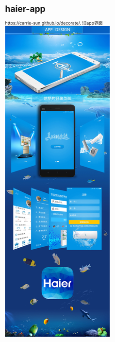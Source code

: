 # haier-app
https://carrie-sun.github.io/decorate/.
![]app界面
![](https://github.com/Carrie-sun/haier-app/blob/master/imgs/demo.JPG)
